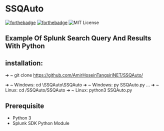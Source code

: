 # SSQAuto
[![forthebadge](https://forthebadge.com/images/badges/made-with-python.svg)](https://forthebadge.com)
[![forthebadge](https://forthebadge.com/images/badges/built-with-love.svg)](https://forthebadge.com)
![MIT License](https://img.shields.io/static/v1?label=License&message=MIT&color=RED)

## Example Of Splunk Search Query And Results With Python

## installation:
➜  ~ git clone https://github.com/AmirHoseinTangsiriNET/SSQAuto/

➜  ~ Windows: cd \SSQAuto\SSQAuto
➜  ~ Windows: py SSQAuto.py
...
➜  ~ Linux: cd /SSQAuto/SSQAuto
➜  ~ Linux: python3 SSQAuto.py

## Prerequisite
* Python 3
* Splunk SDK Python Module
